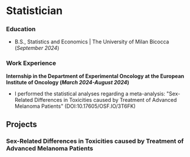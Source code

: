 # Statistician

### Education
- B.S., Statistics and Economics | The University of Milan Bicocca (_September 2024_)
### Work Experience
**Internship in the Department of Experimental Oncology at the European Institute of Oncology (_March 2024-August 2024_)**
- I performed the statistical analyses regarding a meta-analysis: "Sex-Related Differences in Toxicities caused by Treatment of Advanced Melanoma Patients" (DOI:10.17605/OSF.IO/3T6FK)

## Projects
### Sex-Related Differences in Toxicities caused by Treatment of Advanced Melanoma Patients
[Publication]:(https://osf.io/3t6fk/)
